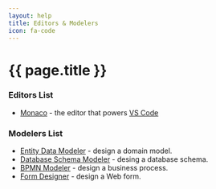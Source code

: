 ```yaml
---
layout: help
title: Editors & Modelers
icon: fa-code
---
```


{{ page.title }}
===


### Editors List
- [Monaco](https://microsoft.github.io/monaco-editor/) - the editor that powers [VS Code](https://github.com/Microsoft/vscode)

### Modelers List
- [Entity Data Modeler](ide_modeler_entity_data.html) - design a domain model.
- [Database Schema Modeler](ide_modeler_database_schema.html) - desing a database schema.
- [BPMN Modeler](ide_modeler_bpmn.html) - design a business process.
- [Form Designer](ide_form_designer.html) - design a Web form. 